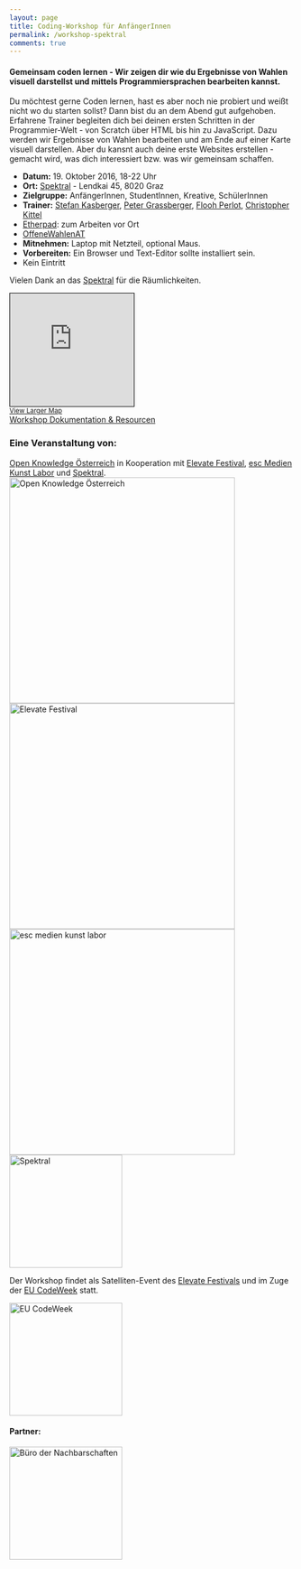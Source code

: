 ```yaml
---
layout: page
title: Coding-Workshop für AnfängerInnen
permalink: /workshop-spektral
comments: true
---
```


<h4 class="text-center lead">Gemeinsam coden lernen - Wir zeigen dir wie du Ergebnisse von Wahlen visuell darstellst und mittels Programmiersprachen bearbeiten kannst.</h4>

<div class="row col-xs-12 col-md-8">
<p>Du möchtest gerne Coden lernen, hast es aber noch nie probiert und weißt nicht wo du starten sollst? Dann bist du an dem Abend gut aufgehoben. Erfahrene Trainer begleiten dich bei deinen ersten Schritten in der Programmier-Welt - von Scratch über HTML bis hin zu JavaScript. Dazu werden wir Ergebnisse von Wahlen bearbeiten und am Ende auf einer Karte visuell darstellen. Aber du kansnt auch deine erste Websites erstellen - gemacht wird, was dich interessiert bzw. was wir gemeinsam schaffen.</p>

<ul>
<li><strong>Datum:</strong> 19. Oktober 2016, 18-22 Uhr</li>
<li><strong>Ort:</strong> <a href="https://spektral.at/" title="Spektral">Spektral</a> - Lendkai 45, 8020 Graz</li>
<li><strong>Zielgruppe:</strong> AnfängerInnen, StudentInnen, Kreative, SchülerInnen</li>
<li><strong>Trainer:</strong> <a href="http://stefankasberger.eu" title="Website">Stefan Kasberger</a>, <a href="http://petergrassberger.com/" title="Peter Grassberger">Peter Grassberger</a>, <a href="http://drawingdata.net/" title="Flooh Perlot">Flooh Perlot</a>, <a href="http://christopherkittel.eu/" title="Christopher Kittel">Christopher Kittel</a></li>
<li><a href="http://pad.okfn.org/p/OffeneWahlenAT-Spektral" title="Etherpad">Etherpad</a>: zum Arbeiten vor Ort</li>
<li><a href="https://twitter.com/search?f=tweets&q=%23OffeneWahlenAT&src=typd" title="OffeneWahlenAT"><i class="fa fa-hashtag" aria-hidden="true"></i>OffeneWahlenAT</a></li>
<li><strong>Mitnehmen:</strong> Laptop mit Netzteil, optional Maus.</li>
<li><strong>Vorbereiten:</strong> Ein Browser und Text-Editor sollte installiert sein.</li>
<li>Kein Eintritt</li>
</ul>

Vielen Dank an das <a href="https://spektral.at/" title="Spektral">Spektral</a> für die Räumlichkeiten.
</div>

<div class="col-xs-12 col-sm-4">
<iframe width="220" height="200" frameborder="0" scrolling="no" marginheight="0" marginwidth="0" src="http://www.openstreetmap.org/export/embed.html?bbox=15.4314860701561%2C47.074553601949326%2C15.43485224246979%2C47.07619396057556&amp;layer=mapnik&amp;marker=47.075373787574264%2C15.43317049741745" style="border: 1px solid black"></iframe><br/><small><a href="http://www.openstreetmap.org/?mlat=47.07537&amp;mlon=15.43317#map=19/47.07537/15.43317">View Larger Map</a></small>
</div>

<div class="row col-sm-12">
<a href="{{ site.baseurl }}/workshop-spektral-doku" class="highlight-link">Workshop Dokumentation & Resourcen </a>
</div>

<div class="partner row col-xs-12">
<h3>Eine Veranstaltung von:</h3>
<div class="col-sm-6">
<a href="http://okfn.at" title="Open Knowledge Österreich">Open Knowledge Österreich</a> in Kooperation mit <a href="http://elevate.at" title="Elevate Festival">Elevate Festival</a>, <a href="http://esc.mur.at/" title="esc medien kunst labor">esc Medien Kunst Labor</a> und <a class="logo" href="http://spektral.at/" title="Spektral">Spektral</a>.
<a class="logo" href="http://okfn.at" title="Open Knowledge Österreich"><img class="logo" src="{{ site.staticurl }}logos/logo-ok-at.svg" width="400" alt="Open Knowledge Österreich" /></a>
<a class="logo" href="http://elevate.at/" title="Elevate Festival"><img class="logo" src="{{ site.staticurl }}logos/logo-elevate.png" width="400" alt="Elevate Festival" /></a>
<a href="http://esc.mur.at/" title="esc medien kunst labor"><img class="logo" src="{{ site.staticurl }}logos/logo-esc.png" width="400" alt="esc medien kunst labor" /></a>
<a href="http://spektral.at/" title="Spektral"><img class="logo" src="{{ site.staticurl }}logos/logo-spektral.png" width="200" alt="Spektral" /></a>
</div>

<div class="col-sm-6">
<p>Der Workshop findet als Satelliten-Event des <a href="http://elevate.at" title="Elevate Festival">Elevate Festivals</a> und im Zuge der <a href="http://events.codeweek.eu/view/13031/coding-workshop-zu-wahlen/" title="EU Codeweek">EU CodeWeek</a> statt.</p>
<p><a href="http://codeweek.eu/" title="EU CodeWeek"><img class="logo" src="{{ site.staticurl }}logos/logo-codeweek.jpg" width="200" alt="EU CodeWeek" /></a></p>
</div>

<div class="row col-xs-12">
  <h4>Partner:</h4>
  <a href="http://www.stadtlaborgraz.at/index.php/referenzen/forsch-gef/bdn" title="Büro der Nachbarschaften"><img class="logo" src="{{ site.staticurl }}logos/logo-buero-der-nachbarschaften.jpg" width="200" alt="Büro der Nachbarschaften" /></a>
</div>
